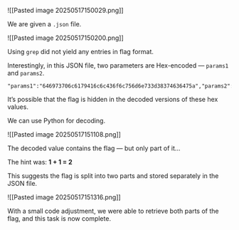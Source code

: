 ![[Pasted image 20250517150029.png]]

We are given a `.json` file.

![[Pasted image 20250517150200.png]]

Using `grep` did not yield any entries in flag format.

Interestingly, in this JSON file, two parameters are Hex-encoded — `params1` and `params2`.

```
"params1":"646973706c6179416c6c436f6c756d6e733d38374636475a","params2":"6c6f67696e6e616d653d30"
```

It’s possible that the flag is hidden in the decoded versions of these hex values.

We can use Python for decoding.

![[Pasted image 20250517151108.png]]

The decoded value contains the flag — but only part of it...

The hint was: **1 + 1 = 2**

This suggests the flag is split into two parts and stored separately in the JSON file.

![[Pasted image 20250517151316.png]]

With a small code adjustment, we were able to retrieve both parts of the flag, and this task is now complete.
